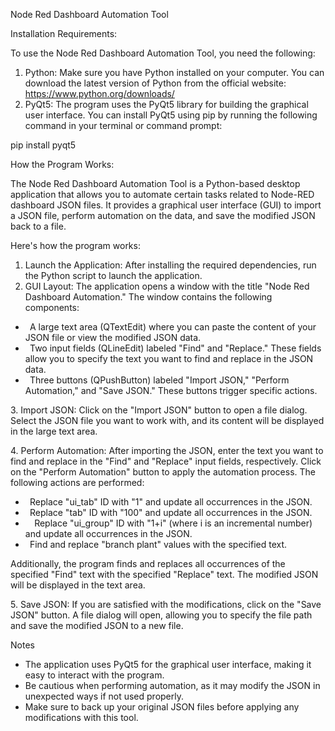 ﻿Node Red Dashboard Automation Tool

Installation Requirements:

To use the Node Red Dashboard Automation Tool, you need the following:

1. Python: Make sure you have Python installed on your computer. You can download the latest version of Python from the official website: https://www.python.org/downloads/
1. PyQt5: The program uses the PyQt5 library for building the graphical user interface. You can install PyQt5 using pip by running the following command in your terminal or command prompt:

pip install pyqt5

How the Program Works:

The Node Red Dashboard Automation Tool is a Python-based desktop application that allows you to automate certain tasks related to Node-RED dashboard JSON files. It provides a graphical user interface (GUI) to import a JSON file, perform automation on the data, and save the modified JSON back to a file.

Here's how the program works:

1. Launch the Application: After installing the required dependencies, run the Python script to launch the application.
1. GUI Layout: The application opens a window with the title "Node Red Dashboard Automation." The window contains the following components:
- `	`A large text area (QTextEdit) where you can paste the content of your JSON file or view the modified JSON data.
- `	`Two input fields (QLineEdit) labeled "Find" and "Replace." These fields allow you to specify the text you want to find and replace in the JSON data.
- `	`Three buttons (QPushButton) labeled "Import JSON," "Perform Automation," and "Save JSON." These buttons trigger specific actions.

3\. Import JSON: Click on the "Import JSON" button to open a file dialog. Select the JSON file you want to work with, and its content will be displayed in the large text area.

4\. Perform Automation: After importing the JSON, enter the text you want to find and replace in the "Find" and "Replace" input fields, respectively. Click on the "Perform Automation" button to apply the automation process. The following actions are performed:

- `	`Replace "ui\_tab" ID with "1" and update all occurrences in the JSON.
- `	`Replace "tab" ID with "100" and update all occurrences in the JSON.
- `	 `Replace "ui\_group" ID with "1+i" (where i is an incremental number) and update all occurrences in the JSON.
- `	`Find and replace "branch plant" values with the specified text.

Additionally, the program finds and replaces all occurrences of the specified "Find" text with the specified "Replace" text. The modified JSON will be displayed in the text area.

5\. Save JSON: If you are satisfied with the modifications, click on the "Save JSON" button. A file dialog will open, allowing you to specify the file path and save the modified JSON to a new file.

Notes

- The application uses PyQt5 for the graphical user interface, making it easy to interact with the program.
- Be cautious when performing automation, as it may modify the JSON in unexpected ways if not used properly.
- Make sure to back up your original JSON files before applying any modifications with this tool.


